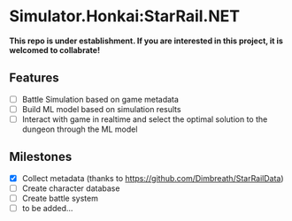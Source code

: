 # Simulator.Honkai:StarRail.NET
**This repo is under establishment. If you are interested in this project, it is welcomed to collabrate!**
## Features
- [ ] Battle Simulation based on game metadata
- [ ] Build ML model based on simulation results
- [ ] Interact with game in realtime and select the optimal solution to the dungeon through the ML model
## Milestones
- [x] Collect metadata (thanks to https://github.com/Dimbreath/StarRailData)
- [ ] Create character database
- [ ] Create battle system
- [ ] to be added...
